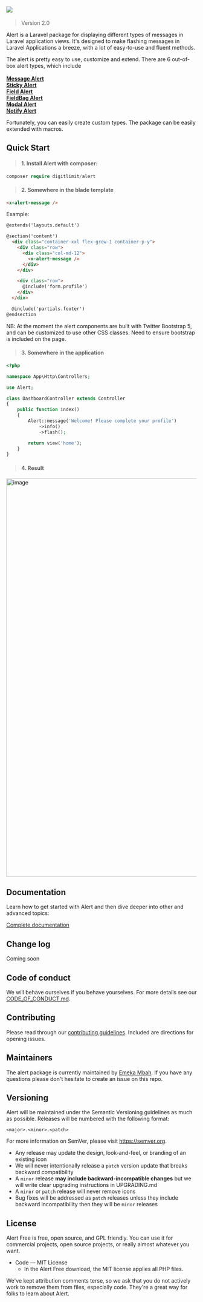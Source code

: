 <h1>
   <img src="https://github.com/digitlimit/alert/assets/2041419/131bac3e-5406-4939-be5d-439945ff6a28">
</h1>

> Version 2.0

Alert is a Laravel package for displaying different types of messages in Laravel application views. It's designed to make flashing messages in Laravel Applications a breeze, with a lot of easy-to-use and fluent methods.

The alert is pretty easy to use, customize and extend. There are 6 out-of-box alert types, which include<br><br>
[**Message Alert**](https://github.com/digitlimit/alert/wiki#message-alert)<br>
[**Sticky Alert**](https://github.com/digitlimit/alert/wiki#sticky-alert)<br>
[**Field Alert**](https://github.com/digitlimit/alert/wiki#field-alert)<br>
[**FieldBag Alert**](https://github.com/digitlimit/alert/wiki#fieldbag-alert)<br>
[**Modal Alert**](https://github.com/digitlimit/alert/wiki#modal-alert)<br>
[**Notify Alert**](https://github.com/digitlimit/alert/wiki#notify-alert)<br>

Fortunately, you can easily create custom types. The package can be easily extended with macros.

## Quick Start

> #### 1. Install Alert with composer:

```php
composer require digitlimit/alert
```

> #### 2. Somewhere in the blade template

```html
<x-alert-message />
```

Example:

```html
@extends('layouts.default')

@section('content')
  <div class="container-xxl flex-grow-1 container-p-y">
    <div class="row">
      <div class="col-md-12">
        <x-alert-message />
      </div>
    </div>

    <div class="row">
      @include('form.profile')
    </div>        
  </div>

  @include('partials.footer')
@endsection
```

NB: At the moment the alert components are built with Twitter Bootstrap 5, and can be customized to use other CSS classes.
Need to ensure bootstrap is included on the page.

> #### 3. Somewhere in the application

```php
<?php

namespace App\Http\Controllers;

use Alert;

class DashboardController extends Controller
{
    public function index()
    {
        Alert::message('Welcome! Please complete your profile')
            ->info()
            ->flash();

        return view('home');
    }
}
```

> #### 4. Result

<img width="1052" alt="image" src="https://github.com/digitlimit/alert/assets/2041419/5cd28524-d78c-413a-a425-a92be1796e18">


## Documentation

Learn how to get started with Alert and then dive deeper into other and advanced topics:

[Complete documentation](https://github.com/digitlimit/alert/wiki)

## Change log

Coming soon

## Code of conduct

We will behave ourselves if you behave yourselves. For more details see our
[CODE_OF_CONDUCT.md](./CODE_OF_CONDUCT.md).

## Contributing

Please read through our [contributing guidelines](./CONTRIBUTING.md).  Included
are directions for opening issues.

## Maintainers

The alert package is currently maintained by [Emeka Mbah](https://github.com/digitlimit). 
If you have any questions please don't hesitate to create an issue on this repo.

## Versioning

Alert will be maintained under the Semantic Versioning guidelines as much as possible. Releases will be numbered
with the following format:

`<major>.<minor>.<patch>`

For more information on SemVer, please visit https://semver.org.

* Any release may update the design, look-and-feel, or branding of an existing
  icon
* We will never intentionally release a `patch` version update that breaks
  backward compatibility
* A `minor` release **may include backward-incompatible changes** but we will
  write clear upgrading instructions in UPGRADING.md
* A `minor` or `patch` release will never remove icons
* Bug fixes will be addressed as `patch` releases unless they include backward
  incompatibility then they will be `minor` releases

## License

Alert Free is free, open source, and GPL friendly. You can use it for
commercial projects, open source projects, or really almost whatever you want.

- Code — MIT License
  - In the Alert Free download, the MIT license applies all PHP files.

We've kept attribution comments terse, so we ask that you do not actively work
to remove them from files, especially code. They're a great way for folks to
learn about Alert.

